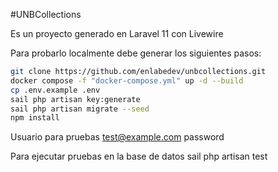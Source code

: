 #UNBCollections

Es un proyecto generado en Laravel 11 con Livewire

Para probarlo localmente debe generar los siguientes pasos:

```bash
git clone https://github.com/enlabedev/unbcollections.git
docker compose -f "docker-compose.yml" up -d --build 
cp .env.example .env
sail php artisan key:generate
sail php artisan migrate --seed
npm install
```

Usuario para pruebas
test@example.com
password


Para ejecutar pruebas en la base de datos
sail php artisan test